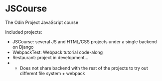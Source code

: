 # JSCourse
The Odin Project JavaScript course

Included projects:
- JSCourse: several JS and HTML/CSS projects under a single backend on Django
- WebpackTest: Webpack tutorial code-along
- Restaurant: project in development...
-  - Does not share backend with the rest of the projects to try out different file system + webpack